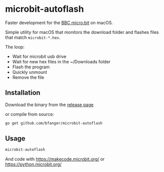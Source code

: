 # microbit-autoflash

Faster development for the [BBC micro:bit]() on macOS.

Simple utility for macOS that monitors the download folder and flashes files that match `microbit-*.hex`.

The loop:

- Wait for microbit usb drive
- Wait for new hex files in the ~/Downloads folder
- Flash the program
- Quickly unmount
- Remove the file

## Installation

Download the binary from the [release page](https://github.com/bfanger/microbit-autoflash/releases)

or compile from source:

```sh
go get github.com/bfanger/microbit-autoflash
```

## Usage

```sh
microbit-autoflash
```

And code with https://makecode.microbit.org/ or https://python.microbit.org/
